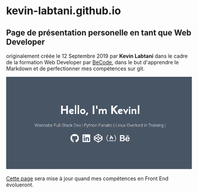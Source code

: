# kevin-labtani.github.io
## Page de présentation personelle en tant que Web Developer  
originalement créée le 12 Septembre 2019 par __Kevin Labtani__
dans le cadre de la formation Web Developer par [BeCode](https://www.becode.org/), dans le but d'apprendre le Markdown et de perfectionner mes compétences sur git.

![landing_page](/landing_resized.png)

[Cette page](/index.html) sera mise à jour quand mes compétences en Front End évolueront.